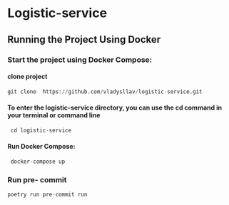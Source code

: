 # Logistic-service

## Running the Project Using Docker

### Start the project using Docker Compose:



#### clone project
~~~python
git clone  https://github.com/vladysllav/logistic-service.git
  ~~~
#### To enter the logistic-service directory, you can use the cd command in your terminal or command line

~~~python
 cd logistic-service
  ~~~


#### Run Docker Compose:

~~~python
 docker-compose up
  ~~~

### Run pre- commit
~~~python
poetry run pre-commit run
~~~
